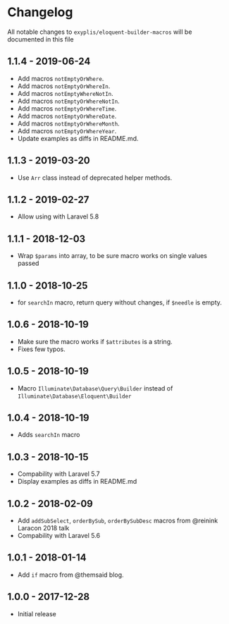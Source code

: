 # Changelog

All notable changes to `exyplis/eloquent-builder-macros` will be documented in this file

## 1.1.4 - 2019-06-24

-   Add macros `notEmptyOrWhere`.
-   Add macros `notEmptyOrWhereIn`.
-   Add macros `notEmptyWhereNotIn`.
-   Add macros `notEmptyOrWhereNotIn`.
-   Add macros `notEmptyOrWhereTime`.
-   Add macros `notEmptyOrWhereDate`.
-   Add macros `notEmptyOrWhereMonth`.
-   Add macros `notEmptyOrWhereYear`.
-   Update examples as diffs in README.md.

## 1.1.3 - 2019-03-20

-   Use `Arr` class instead of deprecated helper methods.

## 1.1.2 - 2019-02-27

-   Allow using with Laravel 5.8

## 1.1.1 - 2018-12-03

-   Wrap `$params` into array, to be sure macro works on single values passed

## 1.1.0 - 2018-10-25

-   for `searchIn` macro, return query without changes, if `$needle` is empty.

## 1.0.6 - 2018-10-19

-   Make sure the macro works if `$attributes` is a string.
-   Fixes few typos.

## 1.0.5 - 2018-10-19

-   Macro `Illuminate\Database\Query\Builder` instead of `Illuminate\Database\Eloquent\Builder`

## 1.0.4 - 2018-10-19

-   Adds `searchIn` macro

## 1.0.3 - 2018-10-15

-   Compability with Laravel 5.7
-   Display examples as diffs in README.md

## 1.0.2 - 2018-02-09

-   Add `addSubSelect`, `orderBySub`, `orderBySubDesc` macros from @reinink Laracon 2018 talk
-   Compability with Laravel 5.6

## 1.0.1 - 2018-01-14

-   Add `if` macro from @themsaid blog.

## 1.0.0 - 2017-12-28

-   Initial release
